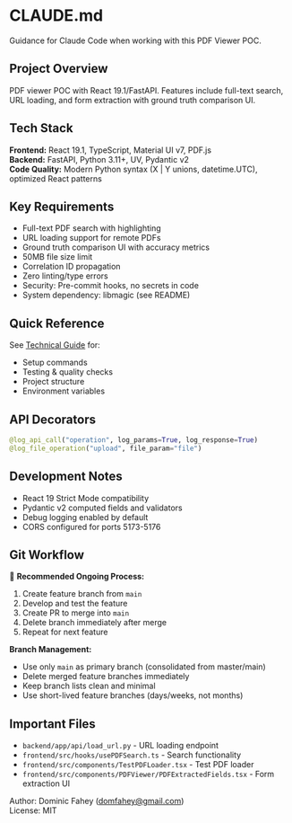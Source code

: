 # CLAUDE.md

Guidance for Claude Code when working with this PDF Viewer POC.

## Project Overview

PDF viewer POC with React 19.1/FastAPI. Features include full-text search, URL loading, and form extraction with ground truth comparison UI.

## Tech Stack

**Frontend:** React 19.1, TypeScript, Material UI v7, PDF.js  
**Backend:** FastAPI, Python 3.11+, UV, Pydantic v2  
**Code Quality:** Modern Python syntax (X | Y unions, datetime.UTC), optimized React patterns

## Key Requirements

- Full-text PDF search with highlighting
- URL loading support for remote PDFs
- Ground truth comparison UI with accuracy metrics
- 50MB file size limit
- Correlation ID propagation
- Zero linting/type errors
- Security: Pre-commit hooks, no secrets in code
- System dependency: libmagic (see README)

## Quick Reference

See [Technical Guide](docs/TECHNICAL.md) for:
- Setup commands
- Testing & quality checks
- Project structure
- Environment variables

## API Decorators

```python
@log_api_call("operation", log_params=True, log_response=True)
@log_file_operation("upload", file_param="file")
```

## Development Notes

- React 19 Strict Mode compatibility
- Pydantic v2 computed fields and validators
- Debug logging enabled by default
- CORS configured for ports 5173-5176

## Git Workflow

🔄 **Recommended Ongoing Process:**
1. Create feature branch from `main`
2. Develop and test the feature
3. Create PR to merge into `main`
4. Delete branch immediately after merge
5. Repeat for next feature

**Branch Management:**
- Use only `main` as primary branch (consolidated from master/main)
- Delete merged feature branches immediately
- Keep branch lists clean and minimal
- Use short-lived feature branches (days/weeks, not months)

## Important Files

- `backend/app/api/load_url.py` - URL loading endpoint
- `frontend/src/hooks/usePDFSearch.ts` - Search functionality
- `frontend/src/components/TestPDFLoader.tsx` - Test PDF loader
- `frontend/src/components/PDFViewer/PDFExtractedFields.tsx` - Form extraction UI

Author: Dominic Fahey (domfahey@gmail.com)  
License: MIT